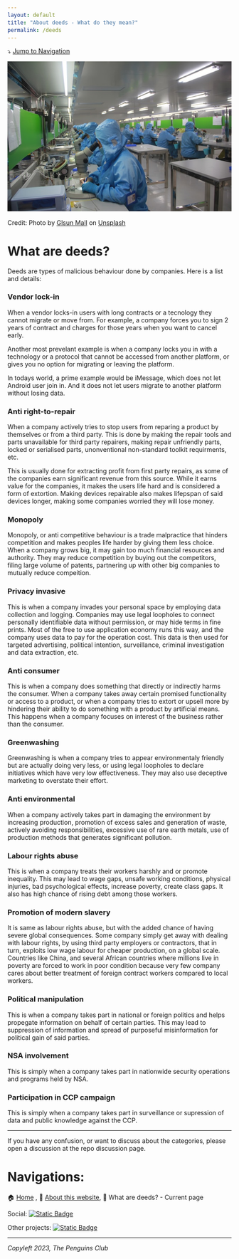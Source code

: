 ```yaml
---
layout: default
title: "About deeds - What do they mean?"
permalink: /deeds
---
```

⤵️ [Jump to Navigation](#navigations)

![Workers in a chinese factory](/img/workers.jpg)

Credit: Photo by <a href="https://unsplash.com/@glsun?utm_content=creditCopyText&utm_medium=referral&utm_source=unsplash">Glsun Mall</a> on <a href="https://unsplash.com/photos/man-in-blue-jacket-wearing-blue-mask-WNX6uk-1LV4?utm_content=creditCopyText&utm_medium=referral&utm_source=unsplash">Unsplash</a>

# What are deeds?

Deeds are types of malicious behaviour done by companies. Here is a list and details:

### Vendor lock-in

When a vendor locks-in users with long contracts or a tecnology they cannot migrate or move from. For example, a company forces you to sign 2 years of contract and charges for those years when you want to cancel early.

Another most prevelant example is when a company locks you in with a technology or a protocol that cannot be accessed from another platform, or gives you no option for migrating or leaving the platform.

In todays world, a prime example would be iMessage, which does not let Android user join in. And it does not let users migrate to another platform without losing data.

### Anti right-to-repair

When a company actively tries to stop users from reparing a product by themselves or from a third party. This is done by making the repair tools and parts unavailable for third party repairers, making repair unfriendly parts, locked or serialised parts, unonventional non-standard toolkit requirments, etc.

This is usually done for extracting profit from first party repairs, as some of the companies earn significant revenue from this source. While it earns value for the companies, it makes the users life hard and is considered a form of extortion. Making devices repairable also makes lifepspan of said devices longer, making some companies worried they will lose money.

### Monopoly

Monopoly, or anti competitive behaviour is a trade malpractice that hinders competition and makes peoples life harder by giving them less choice. When a company grows big, it may gain too much financial resources and authority. They may reduce competition by buying out the competitors, filing large volume of patents, partnering up with other big companies to mutually reduce compeition.

### Privacy invasive

This is when a company invades your personal space by employing data collection and logging. Companies may use legal loopholes to connect personally identifiable data without permission, or may hide terms in fine prints. Most of the free to use application economy runs this way, and the company uses data to pay for the operation cost. This data is then used for targeted advertising, political intention, surveillance, criminal investigation and data extraction, etc.

### Anti consumer

This is when a company does something that directly or indirectly harms the consumer. When a company takes away certain promised functionality or access to a product, or when a company tries to extort or upsell more by hindering their ability to do something with a product by artificial means. This happens when a company focuses on interest of the business rather than the consumer.

### Greenwashing

Greenwashing is when a company tries to appear environmentaly friendly but are actually doing very less, or using legal loopholes to declare initiatives which have very low effectiveness. They may also use deceptive marketing to overstate their effort.

### Anti environmental

When a company actively takes part in damaging the environment by increasing production, promotion of excess sales and generation of waste, actively avoiding responsibilities, excessive use of rare earth metals, use of production methods that generates significant pollution.

### Labour rights abuse

This is when a company treats their workers harshly and or promote inequality. This may lead to wage gaps, unsafe working conditions, physical injuries, bad psychological effects, increase poverty, create class gaps. It also has high chance of rising debt among those workers.

### Promotion of modern slavery

It is same as labour rights abuse, but with the added chance of having severe global consequences. Some company simply get away with dealing with labour rights, by using third party employers or contractors, that in turn, exploits low wage labour for cheaper production, on a global scale. Countries like China, and several African countries where millions live in poverty are forced to work in poor condition because very few company cares about better treatment of foreign contract workers compared to local workers.

### Political manipulation

This is when a company takes part in national or foreign politics and helps propegate information on behalf of certain parties. This may lead to suppression of information and spread of purposeful misinformation for political gain of said parties.

### NSA involvement

This is simply when a company takes part in nationwide security operations and programs held by NSA.

### Participation in CCP campaign

This is simply when a company takes part in surveillance or supression of data and public knowledge against the CCP.

---

If you have any confusion, or want to discuss about the categories, please open a discussion at the repo discussion page.

# Navigations:

🏠 [Home](https://evilapple.org) , 📖 [About this website](/about), 📢 What are deeds? - Current page

Social: <a href="https://t.me/The_PenguinsClub">![Static Badge](https://img.shields.io/badge/Telegram-join_us-0088CC?logo=telegram&logoColor=white&link=https%3A%2F%2Ft.me%2FThe_PenguinsClub)</a>

Other projects: <a href="https://the-penguins-club.github.io/bd-blockade/">![Static Badge](https://img.shields.io/badge/The_Penguins_Club%2Fbd--blockade-black?logo=github&logoColor=white&link=https%3A%2F%2Fgithub.com%2FThe-Penguins-Club%2Fbd-blockade)</a>

---

*Copyleft 2023, The Penguins Club*